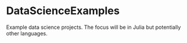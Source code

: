 # DataScienceExamples
Example data science projects. The focus will be in Julia but potentially other languages. 
